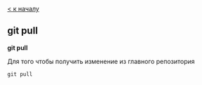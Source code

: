 [< к началу](./readme.md) 
## git pull

**git pull**

Для того чтобы получить изменение из главного репозитория

~~~bash=
git pull
~~~